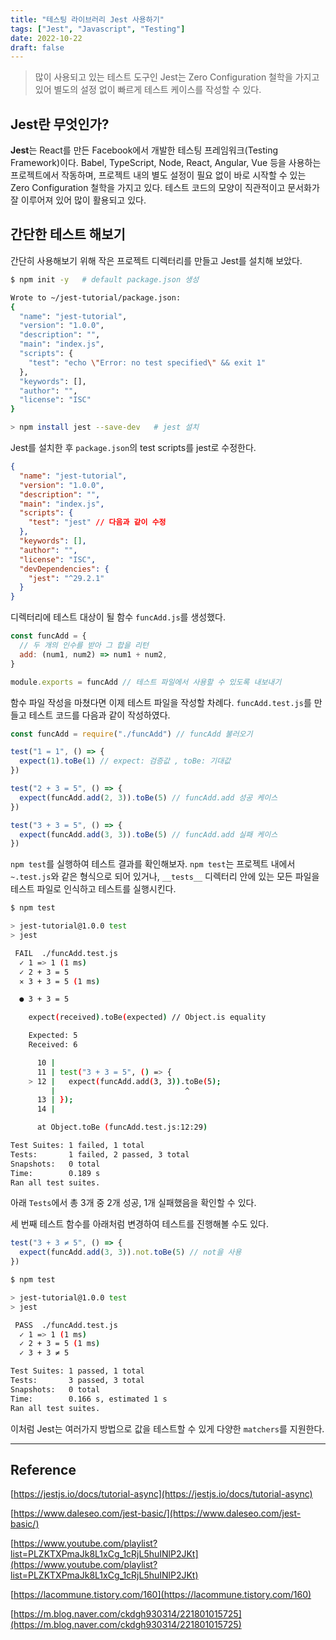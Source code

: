 ```yaml
---
title: "테스팅 라이브러리 Jest 사용하기"
tags: ["Jest", "Javascript", "Testing"]
date: 2022-10-22
draft: false
---
```


> 많이 사용되고 있는 테스트 도구인 Jest는 Zero Configuration 철학을 가지고 있어 별도의 설정 없이 빠르게 테스트 케이스를 작성할 수 있다.

## Jest란 무엇인가?

**Jest**는 React를 만든 Facebook에서 개발한 테스팅 프레임워크(Testing Framework)이다. Babel, TypeScript, Node, React, Angular, Vue 등을 사용하는 프로젝트에서 작동하며, 프로젝트 내의 별도 설정이 필요 없이 바로 시작할 수 있는 Zero Configuration 철학을 가지고 있다. 테스트 코드의 모양이 직관적이고 문서화가 잘 이루어져 있어 많이 활용되고 있다.

## 간단한 테스트 해보기

간단히 사용해보기 위해 작은 프로젝트 디렉터리를 만들고 Jest를 설치해 보았다.

```bash
$ npm init -y   # default package.json 생성

Wrote to ~/jest-tutorial/package.json:
{
  "name": "jest-tutorial",
  "version": "1.0.0",
  "description": "",
  "main": "index.js",
  "scripts": {
    "test": "echo \"Error: no test specified\" && exit 1"
  },
  "keywords": [],
  "author": "",
  "license": "ISC"
}

> npm install jest --save-dev   # jest 설치
```

Jest를 설치한 후 `package.json`의 test scripts를 jest로 수정한다.

```json
{
  "name": "jest-tutorial",
  "version": "1.0.0",
  "description": "",
  "main": "index.js",
  "scripts": {
    "test": "jest" // 다음과 같이 수정
  },
  "keywords": [],
  "author": "",
  "license": "ISC",
  "devDependencies": {
    "jest": "^29.2.1"
  }
}
```

디렉터리에 테스트 대상이 될 함수 `funcAdd.js`를 생성했다.

```javascript
const funcAdd = {
  // 두 개의 인수를 받아 그 합을 리턴
  add: (num1, num2) => num1 + num2,
}

module.exports = funcAdd // 테스트 파일에서 사용할 수 있도록 내보내기
```

함수 파일 작성을 마쳤다면 이제 테스트 파일을 작성할 차례다. `funcAdd.test.js`를 만들고 테스트 코드를 다음과 같이 작성하였다.

```javascript
const funcAdd = require("./funcAdd") // funcAdd 불러오기

test("1 = 1", () => {
  expect(1).toBe(1) // expect: 검증값 , toBe: 기대값
})

test("2 + 3 = 5", () => {
  expect(funcAdd.add(2, 3)).toBe(5) // funcAdd.add 성공 케이스
})

test("3 + 3 = 5", () => {
  expect(funcAdd.add(3, 3)).toBe(5) // funcAdd.add 실패 케이스
})
```

`npm test`를 실행하여 테스트 결과를 확인해보자. `npm test`는 프로젝트 내에서 `~.test.js`와 같은 형식으로 되어 있거나, `__tests__` 디렉터리 안에 있는 모든 파일을 테스트 파일로 인식하고 테스트를 실행시킨다.

```bash
$ npm test

> jest-tutorial@1.0.0 test
> jest

 FAIL  ./funcAdd.test.js
  ✓ 1 => 1 (1 ms)
  ✓ 2 + 3 = 5
  ✕ 3 + 3 = 5 (1 ms)

  ● 3 + 3 = 5

    expect(received).toBe(expected) // Object.is equality

    Expected: 5
    Received: 6

      10 |
      11 | test("3 + 3 = 5", () => {
    > 12 |   expect(funcAdd.add(3, 3)).toBe(5);
         |                             ^
      13 | });
      14 |

      at Object.toBe (funcAdd.test.js:12:29)

Test Suites: 1 failed, 1 total
Tests:       1 failed, 2 passed, 3 total
Snapshots:   0 total
Time:        0.189 s
Ran all test suites.
```

아래 `Tests`에서 총 3개 중 2개 성공, 1개 실패했음을 확인할 수 있다.

세 번째 테스트 함수를 아래처럼 변경하여 테스트를 진행해볼 수도 있다.

```javascript
test("3 + 3 ≠ 5", () => {
  expect(funcAdd.add(3, 3)).not.toBe(5) // not을 사용
})
```

```bash
$ npm test

> jest-tutorial@1.0.0 test
> jest

 PASS  ./funcAdd.test.js
  ✓ 1 => 1 (1 ms)
  ✓ 2 + 3 = 5 (1 ms)
  ✓ 3 + 3 ≠ 5

Test Suites: 1 passed, 1 total
Tests:       3 passed, 3 total
Snapshots:   0 total
Time:        0.166 s, estimated 1 s
Ran all test suites.
```

이처럼 Jest는 여러가지 방법으로 값을 테스트할 수 있게 다양한 `matchers`를 지원한다.

---

## Reference

[https://jestjs.io/docs/tutorial-async](https://jestjs.io/docs/tutorial-async)

[https://www.daleseo.com/jest-basic/](https://www.daleseo.com/jest-basic/)

[https://www.youtube.com/playlist?list=PLZKTXPmaJk8L1xCg_1cRjL5huINlP2JKt](https://www.youtube.com/playlist?list=PLZKTXPmaJk8L1xCg_1cRjL5huINlP2JKt)

[https://lacommune.tistory.com/160](https://lacommune.tistory.com/160)

[https://m.blog.naver.com/ckdgh930314/221801015725](https://m.blog.naver.com/ckdgh930314/221801015725)
